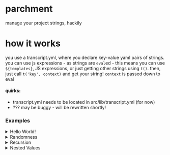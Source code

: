 # parchment

manage your project strings, hackily

# how it works

you use a transcript.yml, where you declare key-value yaml pairs of strings. you can use js expressions - as strings are `eval`ed - this means you can use `${templates}`, JS expressions, or just getting other strings using `t()`.
then, just call `t('key', context)` and get your string! `context` is passed down to eval

#### quirks:

-   transcript.yml needs to be located in src/lib/transcript.yml (for now)
-   ??? may be buggy - will be rewritten shortly!

### Examples

<details>
  <summary>Hello World!</summary>
  
```yaml
# transcript.yml
greeting: Hello, world!
```

```js
const { transcript } = require('transcript')
transcript('greeting')
// => Hello, world!
```
</details>

<details>
  <summary>Randomness</summary>

Just cause you're saying the same thing doesn't mean you need to use the same words every time...

```yaml
bark:
  - bark
  - bork
  - wh${'o'.repeat(3 + Math.ceil(Math.random()*8))}f
```

```js
const speak = () => transcript('bark') + '!'

// speak boy!
speak() // => bark!
speak() // => whooof!
speak() // => bork!
// good boy!
```
</details>

<details>
  <summary>Recursion</summary>

`transcript()` is available within itself as `this.t()` so you can spice up your lines with more random flavor text.

```yaml
# hackclub/toriel transcript.yml
greeting: oh hello! i have tea and a fresh ${this.t('type-of-pie')} pie cooling off... please come over and have some!

type-of-pie:
  - cinnamon
  - butterscotch
  - cinnamon and butterscotch
  - snail # apparently a favorite of hers in Undertale
```

```js
const { transcript } = require('@hackclub/transcript')
transcript('greeting')
// => oh hello! i have tea and a fresh butterscotch pie cooling off... please come over and have some!
transcript('greeting')
// => oh hello! i have tea and a fresh snail pie cooling off... please come over and have some!
```
</details>

<details>
  <summary>Nested Values</summary>

Values are nested in yaml, so you can group your lines by type.

```yaml
errors:
    notFound: the dog sniffs around, but doesn't look like it found what it's looking for
    missingPermission: what typa kibble ya try'n ta feed me? you can't do that!
    general: something went wrong!
```

```js
try {
    // ... some code
} catch(e) {
    let type = 'general'
    if (e instanceof NotFoundError) type = 'notFound'
    if (e instanceof MissingPermError) type = 'missingPermission'

    transcript(`errors.${type}`)
    // this will give different messages, depending on how your code failed!
}
```
</details>
